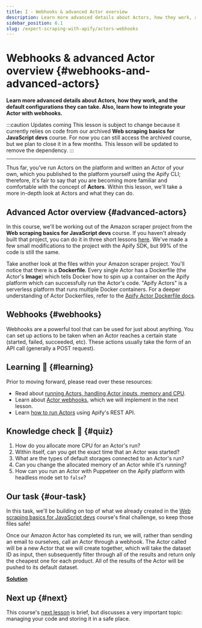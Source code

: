 ```yaml
---
title: I - Webhooks & advanced Actor overview
description: Learn more advanced details about Actors, how they work, and the default configurations they can take. Also, learn how to integrate your Actor with webhooks.
sidebar_position: 6.1
slug: /expert-scraping-with-apify/actors-webhooks
---
```


# Webhooks & advanced Actor overview {#webhooks-and-advanced-actors}

**Learn more advanced details about Actors, how they work, and the default configurations they can take. Also, learn how to integrate your Actor with webhooks.**

:::caution Updates coming
This lesson is subject to change because it currently relies on code from our archived **Web scraping basics for JavaScript devs** course. For now you can still access the archived course, but we plan to close it in a few months. This lesson will be updated to remove the dependency.
:::

---

Thus far, you've run Actors on the platform and written an Actor of your own, which you published to the platform yourself using the Apify CLI; therefore, it's fair to say that you are becoming more familiar and comfortable with the concept of **Actors**. Within this lesson, we'll take a more in-depth look at Actors and what they can do.

## Advanced Actor overview {#advanced-actors}

In this course, we'll be working out of the Amazon scraper project from the **Web scraping basics for JavaScript devs** course. If you haven't already built that project, you can do it in three short lessons [here](../../webscraping/scraping_basics_legacy/challenge/index.md). We've made a few small modifications to the project with the Apify SDK, but 99% of the code is still the same.

Take another look at the files within your Amazon scraper project. You'll notice that there is a **Dockerfile**. Every single Actor has a Dockerfile (the Actor's **Image**) which tells Docker how to spin up a container on the Apify platform which can successfully run the Actor's code. "Apify Actors" is a serverless platform that runs multiple Docker containers. For a deeper understanding of Actor Dockerfiles, refer to the [Apify Actor Dockerfile docs](/sdk/js/docs/guides/docker-images#example-dockerfile).

## Webhooks {#webhooks}

Webhooks are a powerful tool that can be used for just about anything. You can set up actions to be taken when an Actor reaches a certain state (started, failed, succeeded, etc). These actions usually take the form of an API call (generally a POST request).

## Learning 🧠 {#learning}

Prior to moving forward, please read over these resources:

- Read about [running Actors, handling Actor inputs, memory and CPU](/platform/actors/running).
- Learn about [Actor webhooks](/platform/integrations/webhooks), which we will implement in the next lesson.
- Learn [how to run Actors](/academy/api/run-actor-and-retrieve-data-via-api) using Apify's REST API.

## Knowledge check 📝 {#quiz}

1. How do you allocate more CPU for an Actor's run?
2. Within itself, can you get the exact time that an Actor was started?
3. What are the types of default storages connected to an Actor's run?
4. Can you change the allocated memory of an Actor while it's running?
5. How can you run an Actor with Puppeteer on the Apify platform with headless mode set to `false`?

## Our task {#our-task}

In this task, we'll be building on top of what we already created in the [Web scraping basics for JavaScript devs](../../webscraping/scraping_basics_legacy/challenge/index.md) course's final challenge, so keep those files safe!

Once our Amazon Actor has completed its run, we will, rather than sending an email to ourselves, call an Actor through a webhook. The Actor called will be a new Actor that we will create together, which will take the dataset ID as input, then subsequently filter through all of the results and return only the cheapest one for each product. All of the results of the Actor will be pushed to its default dataset.

[**Solution**](./solutions/integrating_webhooks.md)

## Next up {#next}

This course's [next lesson](./managing_source_code.md) is brief, but discusses a very important topic: managing your code and storing it in a safe place.
